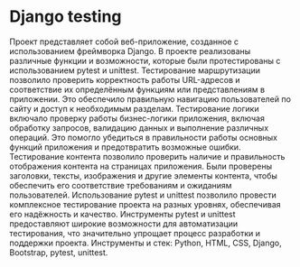 # Django testing  
Проект представляет собой веб-приложение, созданное с использованием фреймворка Django. В проекте реализованы различные функции и возможности, которые были протестированы с использованием pytest и unittest.
Тестирование маршрутизации позволило проверить корректность работы URL-адресов и соответствие их определённым функциям или представлениям в приложении. Это обеспечило правильную навигацию пользователей по сайту и доступ к необходимым разделам.
Тестирование логики включало проверку работы бизнес-логики приложения, включая обработку запросов, валидацию данных и выполнение различных операций. Это помогло убедиться в правильности работы основных функций приложения и предотвратить возможные ошибки.
Тестирование контента позволило проверить наличие и правильность отображения контента на страницах приложения. Были проверены заголовки, тексты, изображения и другие элементы контента, чтобы обеспечить его соответствие требованиям и ожиданиям пользователей.
Использование pytest и unittest позволило провести комплексное тестирование проекта на разных уровнях, обеспечивая его надёжность и качество. Инструменты pytest и unittest предоставляют широкие возможности для автоматизации тестирования, что значительно упрощает процесс разработки и поддержки проекта.
Инструменты и стек: Python, HTML, CSS, Django, Bootstrap, pytest, unittest.
